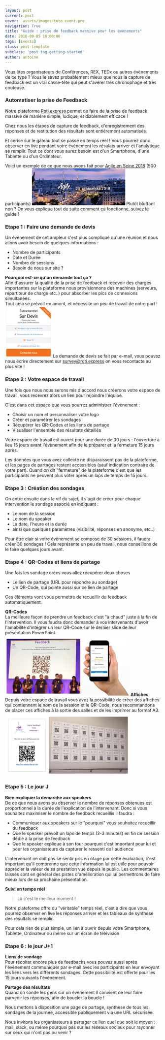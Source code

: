 ```yaml
---
layout: post
current: post
cover:  assets/images/tuto_event.png
navigation: True
title: "Guide : prise de feedback massive pour les évènements"
date: 2018-09-05 16:00:00
tags: [Events]
class: post-template
subclass: 'post tag-getting-started'
author: antoine
---
```


Vous êtes organisateurs de Conférences, REX, TEDx ou autres évènements de ce type ? Vous le savez probablement mieux que nous la capture de feedback est un vrai casse-tête qui peut s'avérer très chronophage et très couteuse.


### Automatiser la prise de Feedback ###

Notre plateforme <a href="https://roti.express">Roti.express</a> permet de faire de la prise de feedback massive de manière simple, ludique, et diablement efficace !

Chez nous les étapes de capture de feedback, d'enregistrement des réponses et de restitution des résultats sont entièrement automatisés.

Et cerise sur le gâteau tout se passe en temps réel ! Vous pourrez donc observer en live pendant votre évènement les résulats arriver et l'analytique se remplir. Tout ce dont vous aurez besoin est d'un Smartphone, d'une Tablette ou d'un Ordinateur.

Voici un exemple de ce que nous avons fait pour <a href="https://roti.express/feedback/aes2018">Agile en Seine 2018</a> (500 participants)
<a href="https://roti.express/feedback/aes2018"><img src="/assets/images/aes_background1.png" target="blank" alt="drawing" width="60%"/></a>
Plutôt bluffant non ? On vous explique tout de suite comment ça fonctionne, suivez le guide !

###  Etape 1 : Faire une demande de devis ###

Un évènement de cet ampleur c'est plus compliqué qu'une réunion et nous allons avoir besoin de quelques informations :
<ul>
<li>Nombre de participants</li>
<li>Date et Durée</li>
<li>Nombre de sessions</li>
<li>Besoin de nous sur site ?</li>
</ul>

<b>Pourquoi est-ce qu'on demande tout ça ?</b> <br>
Afin d'assurer la qualité de la prise de feedback et recevoir des charges importantes sur la plateforme nous provisionnons des machines (serveurs, répartiteur de charge etc..) pour absorber les pics de connexions simultanées.
<br>Tout cela se prévoit en amont, et nécessite un peu de travail de notre part !
<img src="/assets/images/event_offering.png" target="blank" alt="drawing" width="30%"/>
La demande de devis se fait par e-mail, vous pouvez nous écrire directement sur <a href="mailto:survey@roti.express">survey@roti.express</a> on vous recontacte au plus vite !

###  Etape 2 : Votre espace de travail ###

Une fois que nous nous serons mis d'accord nous créerons votre espace de travail, vous recevrez alors un lien pour rejoindre l'équipe.

C'est dans cet espace que vous pourrez administrer l'évènement :
- Choisir un nom et personnaliser votre logo
- Créer et paramétrer les sondages
- Récupérer les QR-Codes et les liens de partage
- Visualiser l'ensemble des résultats détaillés

Votre espace de travail est ouvert pour une durée de 30 jours : l'ouverture à lieu 15 jours avant l'évènement afin de le préparer et la fermeture 15 jours après.

Les données que vous avez collecté ne disparaissent pas de la plateforme, et les pages de partages restent accessibles (sauf indication contraire de votre part). Quand on dit "fermeture" de la plateforme c'est que les participants ne peuvent plus voter après un laps de temps de 15 jours.

###  Etape 3 : Création des sondages ###

On entre ensuite dans le vif du sujet, il s'agit de créer pour chaque intervention le sondage associé en indiquant :
<ul>
<li>Le nom de la session</li>
<li>Le nom du speaker</li>
<li>La date, l'heure et la durée</li>
<li>ainsi que quelques paramètres (visibilité, réponses en anonyme, etc..)</li>
</ul>
Pour être clair si votre évènement se compose de 30 sessions, il faudra créer 30 sondages ! Cela représente un peu de travail, nous conseillons de le faire quelques jours avant.


###  Etape 4 : QR-Codes et liens de partage ###
Une fois les sondage crées vous allez récupérer deux choses
<ul>
<li>Le lien de partage (URL pour répondre au sondage)</li>
<li>Un QR-Code, qui pointe aussi sur ce lien de partage </li>
</ul>
Ces éléments vont vous permettre de recueillir du feedback automatiquement.

<b>QR-Codes</b><br>
La meilleure façon de prendre un feedback c'est "à chaud" juste à la fin de l'intervention. Il vous faudra donc demander à vos intervenants d'avoir l'amabilité d'intégrer un leur QR-Code sur le dernier slide de leur présentation PowerPoint.
<img src="/assets/images/hand.png" target="blank" alt="drawing" width="80%"/>
<b>Affiches</b><br>
Depuis votre espace de travail vous avez la possibilité de créer des affiches qui contiennent le nom de la session et le QR-Code, nous recommandons de placer ces affiches à la sortie des salles et de les imprimer au format A3.
<img src="/assets/images/aes_wall.png" target="blank" alt="drawing" width="80%"/>

###  Etape 5 : Le jour J ###

<b>Bien expliquer la démarche aux speakers</b><br>
De ce que nous avons pu observer le nombre de réponses obtenues est proportionnel à la durée de l'explication de l'intervenant. Donc si vous souhaitez maximiser le nombre de feedback recueillis il faudra :
<ul>
<li>Communiquer aux speakers sur le "pourquoi" vous souhaitez recueillir du feedback</li>
<li>Que le speaker prévoit un laps de temps (2-3 minutes) en fin de session dédié à la prise de feedback</li>
<li>Que le speaker explique à son tour pourquoi c'est important pour lui et pour les organisateurs da capturer le ressenti de l'audience</li>
</ul>
L'intervenant ne doit pas se sentir pris en otage par cette évaluation, c'est important qu'il comprenne que cette information lui est utile pour pouvoir apprécier la valeur de sa prestation vue depuis le public. Les commentaires laissés sont en général des pistes d'amélioration qui lui permettrons de faire mieux lors de sa prochaine présentation.

<b>Suivi en temps réel</b><br>
>Là c'est le meilleur moment !

Notre plateforme offre du "véritable" temps réel, c'est à dire que vous pourrez observer en live les réponses arriver et les tableaux de synthèse des résultats se remplir.

Pour cela rien de plus simple, un lien à ouvrir depuis votre Smartphone, Tablette, Ordinateur ou même sur un écran de télévision


###  Etape 6 : le jour J+1 ###
<b>Liens de sondage</b><br>
Pour récolter encore plus de feedbacks vous pouvez aussi après l'évènement communiquer par e-mail avec les participants en leur envoyant les liens vers les différents sondages.
Cette possibilité est offerte pour les 15 jours suivants l'évènement.

<b>Partage des résultats</b><br>
Quand on sonde les gens sur un évènement il convient de leur faire parvenir les réponses, afin de boucler la boucle !

Nous mettons à disposition une page de partage, synthèse de tous les sondages de la journée, accessible publiquement via une URL sécurisée.

Nous invitons les organisateurs à partager ce lien quel que soit le moyen : mail, slack, ou même pourquoi pas sur les réseaux sociaux pour rayonner sur ceux qui n'ont pas pu venir ?
